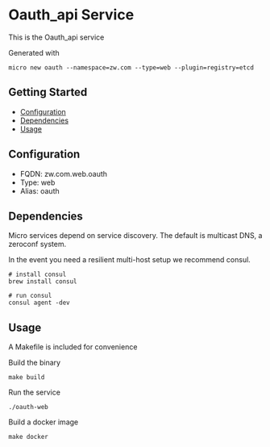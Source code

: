# Oauth_api Service

This is the Oauth_api service

Generated with

```
micro new oauth --namespace=zw.com --type=web --plugin=registry=etcd
```

## Getting Started

- [Configuration](#configuration)
- [Dependencies](#dependencies)
- [Usage](#usage)

## Configuration

- FQDN: zw.com.web.oauth
- Type: web
- Alias: oauth

## Dependencies

Micro services depend on service discovery. The default is multicast DNS, a zeroconf system.

In the event you need a resilient multi-host setup we recommend consul.

```
# install consul
brew install consul

# run consul
consul agent -dev
```

## Usage

A Makefile is included for convenience

Build the binary

```
make build
```

Run the service
```
./oauth-web
```

Build a docker image
```
make docker
```